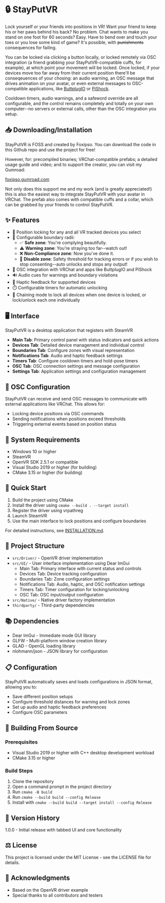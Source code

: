 # 🔒 StayPutVR

Lock yourself or your friends into positions in VR! Want your friend to keep his or her paws behind his back? No problem. Chat wants to make you stand on one foot for 60 seconds? Easy. Have to bend over and touch your toes or you lose some kind of game? It's possible, with ~~punishments~~ consequences for failing.

You can be locked via clicking a button locally, or locked remotely via OSC integration (a friend grabbing your StayPutVR-compatible cuffs, for example), at which point your movement will be locked. Once locked, if your devices move too far away from their current position there'll be conseqeuences of your chosing: an audio warning, an OSC message that drives animation on your avatar, or even external messages to OSC-compatible applications, like [ButtplugIO](https://github.com/buttplugio) or [PiShock](https://pishock.com/).

Cooldown timers, audio warnings, and a safeword override are all configurable, and the control remains completely and totally on your own computer--no servers or external calls, other than the OSC integration you setup.

## 📥 Downloading/Installation

StayPutVR is FOSS and created by Foxipso. You can download the code in this Github repo and use the project for free!

However, for: precompiled binaries; VRChat-compatible prefabs; a detailed usage guide and video; and to support the creator, you can visit my Gumroad:

[foxipso.gumroad.com](https://foxipso.gumroad.com/l/stayputvr)

Not only does this support me and my work (and is greatly appreciated!) this is also the easiest way to integrate StayPutVR with your avatar in VRChat. The prefab also comes with compatible cuffs and a collar, which can be grabbed by your friends to control StayPutVR.

## ✨ Features

- 🔐 Position locking for any and all VR tracked devices you select
- 🎯 Configurable boundary radii:
  - ✅ **Safe zone**: You're complying beautifully.
  - ⚠️ **Warning zone**: You're straying too far--watch out!
  - ❌ **Non-Compliance zone**: Now you've done it.
  - 🛑 **Disable zone**: Safety threshold for tracking errors or if you wish to stop consenting--auto unlocks and stops any output!
- 📡 OSC integration with VRChat and apps like ButtplugIO and PiShock
- 🔊 Audio cues for warnings and boundary violations
- 📳 Haptic feedback for supported devices
- ⏱️ Configurable timers for automatic unlocking
- 🔄 Chaining mode to lock all devices when one device is locked, or lock/unlock each one individually

## 🖥️ Interface

StayPutVR is a desktop application that registers with SteamVR

- **Main Tab**: Primary control panel with status indicators and quick actions
- **Devices Tab**: Detailed device management and individual control
- **Boundaries Tab**: Configure zones with visual representation
- **Notifications Tab**: Audio and haptic feedback settings
- **Timers Tab**: Configure cooldown timers and hold-pose timers
- **OSC Tab**: OSC connection settings and message configuration
- **Settings Tab**: Application settings and configuration management

## 📡 OSC Configuration

StayPutVR can receive and send OSC messages to communicate with external applications like VRChat. This allows for:

- Locking device positions via OSC commands
- Sending notifications when positions exceed thresholds
- Triggering external events based on position status

## 🔧 System Requirements

- Windows 10 or higher
- SteamVR
- OpenVR SDK 2.5.1 or compatible
- Visual Studio 2019 or higher (for building)
- CMake 3.15 or higher (for building)

## 🚀 Quick Start

1. Build the project using CMake
2. Install the driver using `cmake --build . --target install`
3. Register the driver using vrpathreg
4. Launch SteamVR
5. Use the main interface to lock positions and configure boundaries

For detailed instructions, see [INSTALLATION.md](INSTALLATION.md).

## 📂 Project Structure

- `src/Driver/` - OpenVR driver implementation
- `src/UI/` - User interface implementation using Dear ImGui
  - Main Tab: Primary interface with current status and controls
  - Devices Tab: Device tracking configuration
  - Boundaries Tab: Zone configuration settings
  - Notifications Tab: Audio, haptic, and OSC notification settings
  - Timers Tab: Timer configuration for locking/unlocking
  - OSC Tab: OSC input/output configuration
- `src/Native/` - Native driver factory implementation
- `thirdparty/` - Third-party dependencies

## 📚 Dependencies

- Dear ImGui - Immediate mode GUI library
- GLFW - Multi-platform window creation library
- GLAD - OpenGL loading library
- nlohmann/json - JSON library for configuration

## 📋 Configuration

StayPutVR automatically saves and loads configurations in JSON format, allowing you to:
- Save different position setups
- Configure threshold distances for warning and lock zones
- Set up audio and haptic feedback preferences
- Configure OSC parameters

## 💾 Building From Source

### Prerequisites
- Visual Studio 2019 or higher with C++ desktop development workload
- CMake 3.15 or higher

### Build Steps
1. Clone the repository
2. Open a command prompt in the project directory
3. Run `cmake -B build`
4. Run `cmake --build build --config Release`
5. Install with `cmake --build build --target install --config Release`

## 📅 Version History

1.0.0 - Initial release with tabbed UI and core functionality

## ⚖️ License

This project is licensed under the MIT License - see the LICENSE file for details.

## 🙏 Acknowledgments

- Based on the OpenVR driver example
- Special thanks to all contributors and testers 